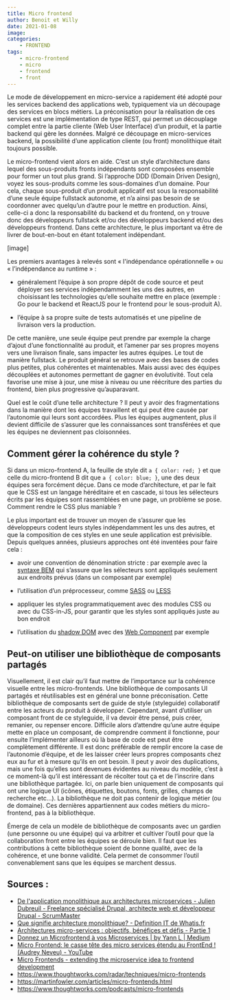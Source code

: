 ```yaml
---
title: Micro frontend
author: Benoit et Willy
date: 2021-01-08
image:
categories:
    - FRONTEND
tags:
    - micro-frontend
    - micro
    - frontend
    - front
---
```


Le mode de développement en micro-service a rapidement été adopté pour les services backend des applications web, typiquement via un découpage des services en blocs métiers. La préconisation pour la réalisation de ces services est une implémentation de type REST, qui permet un découplage complet entre la partie cliente (Web User Interface) d’un produit, et la partie backend qui gère les données.
Malgré ce découpage en micro-services backend, la possibilité d’une application cliente (ou front) monolithique était toujours possible.

Le micro-frontend vient alors en aide. C’est un style d’architecture dans lequel des sous-produits fronts indépendants sont composées ensemble pour former un tout plus grand.
Si l’approche DDD (Domain Driven Design), voyez les sous-produits comme les sous-domaines d’un domaine.
Pour cela, chaque sous-produit d’un produit applicatif est sous la responsabilité d’une seule équipe fullstack autonome, et n’a ainsi pas besoin de se coordonner avec quelqu’un d’autre pour le mettre en production.
Ainsi, celle-ci a donc la responsabilité du backend et du frontend, on y trouve donc des développeurs fullstack et/ou des développeurs backend et/ou des développeurs frontend.
Dans cette architecture, le plus important va être de livrer de bout-en-bout en étant totalement indépendant.

[image]

Les premiers avantages à relevés sont « l'indépendance opérationnelle » ou « l’indépendance au runtime » :

- généralement l’équipe à son propre dépôt de code source et peut déployer ses services indépendamment les uns des autres, en choisissant les technologies qu’elle souhaite mettre en place (exemple : Go pour le backend et ReactJS pour le frontend pour le sous-produit A).

- l’équipe à sa propre suite de tests automatisés et une pipeline de livraison vers la production.

De cette manière, une seule équipe peut prendre par exemple la charge d’ajout d’une fonctionnalité au produit, et l’amener par ses propres moyens vers une livraison finale, sans impacter les autres équipes. Le tout de manière fullstack.
Le produit général se retrouve avec des bases de codes plus petites, plus cohérentes et maintenables. Mais aussi avec des équipes découplées et autonomes permettant de gagner en évolutivité. Tout cela favorise une mise à jour, une mise à niveau ou une réécriture des parties du frontend, bien plus progressive qu’auparavant.

Quel est le coût d’une telle architecture ? Il peut y avoir des fragmentations dans la manière dont les équipes travaillent et qui peut être causée par l’autonomie qui leurs sont accordées.
Plus les équipes augmentent, plus il devient difficile de s’assurer que les connaissances sont transférées et que les équipes ne deviennent pas cloisonnées.

## Comment gérer la cohérence du style ?

Si dans un micro-frontend A, la feuille de style dit `a { color: red; }` et que celle du micro-frontend B dit que `a { color: blue; }`, une des deux équipes sera forcément déçue.
Dans ce mode d’architecture, et par le fait que le CSS est un langage héréditaire et en cascade, si tous les sélecteurs écrits par les équipes sont rassemblées en une page, un problème se pose. Comment rendre le CSS plus maniable ?

Le plus important est de trouver un moyen de s’assurer que les développeurs codent leurs styles indépendamment les uns des autres, et que la composition de ces styles en une seule application est prévisible.
Depuis quelques années, plusieurs approches ont été inventées pour faire cela :

- avoir une convention de dénomination stricte :
par exemple avec la [syntaxe BEM](http://getbem.com/) qui s’assure que les sélecteurs sont appliqués seulement aux endroits prévus (dans un composant par exemple)

- l’utilisation d’un préprocesseur, comme [SASS](https://sass-lang.com/) ou [LESS](http://lesscss.org/)

- appliquer les styles programmatiquement avec des modules CSS ou avec du CSS-in-JS, pour garantir que les styles sont appliqués juste au bon endroit

- l’utilisation du [shadow DOM](https://developer.mozilla.org/fr/docs/Web/Web_Components/Using_shadow_DOM) avec des [Web Component](https://developer.mozilla.org/fr/docs/Web/Web_Components) par exemple

## Peut-on utiliser une bibliothèque de composants partagés

Visuellement, il est clair qu’il faut mettre de l’importance sur la cohérence visuelle entre les micro-frontends. Une bibliothèque de composants UI partagés et réutilisables est en général une bonne préconisation. Cette bibliothèque de composants sert de guide de style (styleguide) collaboratif entre les acteurs du produit à développer.
Cependant, avant d’utiliser un composant front de ce styleguide, il va devoir être pensé, puis créer, remanier, ou repenser encore. Difficile alors d’attendre qu’une autre équipe mette en place un composant, de comprendre comment il fonctionne, pour ensuite l’implémenter ailleurs où là base de code est peut être complètement différente.
Il est donc préférable de remplir encore la case de l’autonomie d’équipe, et de les laisser créer leurs propres composants chez eux au fur et à mesure qu’ils en ont besoin.
Il peut y avoir des duplications, mais une fois qu’elles sont devenues évidentes au niveau du modèle, c’est à ce moment-là qu’il est intéressant de récolter tout ça et de l’inscrire dans une bibliothèque partagée.
Ici, on parle bien uniquement de composants qui ont une logique UI (icônes, étiquettes, boutons, fonts, grilles, champs de recherche etc…). La bibliothèque ne doit pas contenir de logique métier (ou de domaine). Ces dernières appartiennent aux codes métiers du micro-frontend, pas à la bibliothèque.

Émerge de cela un modèle de bibliothèque de composants avec un gardien (une personne ou une équipe) qui va arbitrer et cultiver l’outil pour que la collaboration front entre les équipes se déroule bien. Il faut que les contributions à cette bibliothèque soient de bonne qualité, avec de la cohérence, et une bonne validité. Cela permet de consommer l’outil convenablement sans que les équipes se marchent dessus.


## Sources :
- [De l'application monolithique aux architectures microservices - Julien Dubreuil - Freelance spécialisé Drupal, architecte web et développeur Drupal - ScrumMaster](https://juliendubreuil.fr/blog/developpement/de-application-monolithique-aux-architectures-microservices-ou-orientees-composants/#:~:text=A%20mon%20sens%2C%20le%20principal,r%C3%A9alis%C3%A9es%20dans%20une%20seule%20technologie.&text=Au%20fil%20du%20temps%2C%20cette,modulaire%20pr%C3%A9vue%20%C3%A0%20l'origine)
- [Que signifie architecture monolithique? - Definition IT de Whatis.fr](https://whatis.techtarget.com/fr/definition/architecture-monolithique)
- [Architectures micro-services : objectifs, bénéfices et défis - Partie 1](https://www.technologies-ebusiness.com/enjeux-et-tendances/architectures-micro-services-objectifs-benefices-defis-partie-1)
- [Donnez un Microfrontend à vos Microservices | by Yann L | Medium](https://medium.com/@ylerjen/donnez-un-microfrontend-%C3%A0-vos-microservices-f6c422b2bb46)
- [Micro Frontend: le casse tête des micro services étendu au FrontEnd ! (Audrey Neveu) - YouTube](https://www.youtube.com/watch?v=f6_99ExOvWs)
- [Micro Frontends - extending the microservice idea to frontend development](https://micro-frontends.org/)
- https://www.thoughtworks.com/radar/techniques/micro-frontends
- https://martinfowler.com/articles/micro-frontends.html
- https://www.thoughtworks.com/podcasts/micro-frontends
